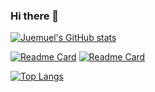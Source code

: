 ### Hi there 👋

<!--
- Github统计模块，具体内容见https://github.com/anuraghazra/github-readme-stats
- hide=contribs,prs，等可以隐藏某些统计数
- count_private=true，可以统计私人提交数
- show_icons=true，可以显示图标
-->
[![Juemuel's GitHub stats](https://github-readme-stats.vercel.app/api?username=juemuel&count_private=true&hide=contribs,prs&show_icons=true&theme=radical)](https://github.com/juemuel/juemuel)

<!--
- 仓库卡片模块
- show_owner=true,同时展示git仓库的所有者
- bg_color=#E76444,#A05689
-->
[![Readme Card](https://github-readme-stats.vercel.app/api/pin/?username=juemuel&show_owner=true&repo=magic_kit)](https://github.com/juemuel/magic_kit)
[![Readme Card](https://github-readme-stats.vercel.app/api/pin/?username=juemuel&show_owner=true&repo=Kob-of-Game&bg_color=#E76444,#A05689)](https://github.com/juemuel/Kob-of-Game)

<!--
- 语言模块
- hide=javascript,html等，可以隐藏某些语言
-->
[![Top Langs](https://github-readme-stats.vercel.app/api/top-langs/?username=juemuel&layout=compact&hide=java)](https://github.com/anuraghazra/github-readme-stats)


<!--
**juemuel/juemuel** is a ✨ _special_ ✨ repository because its `README.md` (this file) appears on your GitHub profile.

Here are some ideas to get you started:

- 🔭 I’m currently working on ...
- 🌱 I’m currently learning ...
- 👯 I’m looking to collaborate on ...
- 🤔 I’m looking for help with ...
- 💬 Ask me about ...
- 📫 How to reach me: ...
- 😄 Pronouns: ...
- ⚡ Fun fact: ...
-->
